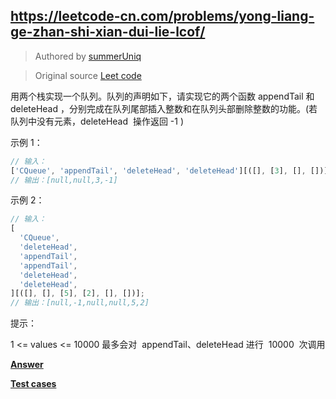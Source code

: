 ## https://leetcode-cn.com/problems/yong-liang-ge-zhan-shi-xian-dui-lie-lcof/

> Authored by [summerUniq](https://github.com/summerUniq)

> Original source [Leet code](https://leetcode-cn.com/problems/yong-liang-ge-zhan-shi-xian-dui-lie-lcof/)

用两个栈实现一个队列。队列的声明如下，请实现它的两个函数 appendTail 和 deleteHead ，分别完成在队列尾部插入整数和在队列头部删除整数的功能。(若队列中没有元素，deleteHead  操作返回 -1 )

示例 1：

```js
// 输入：
['CQueue', 'appendTail', 'deleteHead', 'deleteHead'][([], [3], [], [])];
// 输出：[null,null,3,-1]
```

示例 2：

```js
// 输入：
[
  'CQueue',
  'deleteHead',
  'appendTail',
  'appendTail',
  'deleteHead',
  'deleteHead',
][([], [], [5], [2], [], [])];
// 输出：[null,-1,null,null,5,2]
```

提示：

1 <= values <= 10000
最多会对  appendTail、deleteHead 进行  10000  次调用

**[Answer](./index.ts)**

**[Test cases](./test.spec.ts)**
